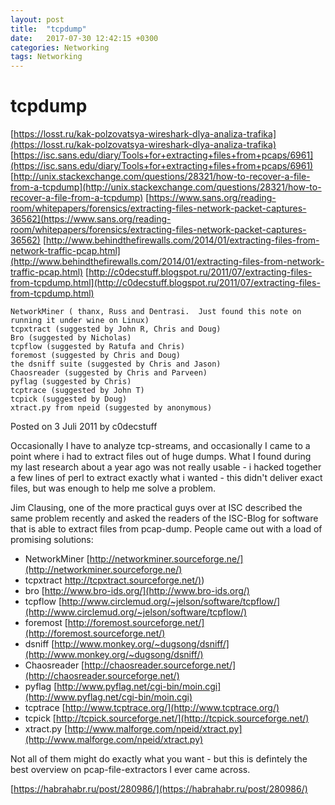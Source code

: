 ```yaml
---
layout: post
title:  "tcpdump"
date:   2017-07-30 12:42:15 +0300
categories: Networking
tags: Networking
---
```


# tcpdump
[https://losst.ru/kak-polzovatsya-wireshark-dlya-analiza-trafika](https://losst.ru/kak-polzovatsya-wireshark-dlya-analiza-trafika)
[https://isc.sans.edu/diary/Tools+for+extracting+files+from+pcaps/6961](https://isc.sans.edu/diary/Tools+for+extracting+files+from+pcaps/6961)
[http://unix.stackexchange.com/questions/28321/how-to-recover-a-file-from-a-tcpdump](http://unix.stackexchange.com/questions/28321/how-to-recover-a-file-from-a-tcpdump)
[https://www.sans.org/reading-room/whitepapers/forensics/extracting-files-network-packet-captures-36562](https://www.sans.org/reading-room/whitepapers/forensics/extracting-files-network-packet-captures-36562)
[http://www.behindthefirewalls.com/2014/01/extracting-files-from-network-traffic-pcap.html](http://www.behindthefirewalls.com/2014/01/extracting-files-from-network-traffic-pcap.html)
[http://c0decstuff.blogspot.ru/2011/07/extracting-files-from-tcpdump.html](http://c0decstuff.blogspot.ru/2011/07/extracting-files-from-tcpdump.html)

    NetworkMiner ( thanx, Russ and Dentrasi.  Just found this note on running it under wine on Linux)
    tcpxtract (suggested by John R, Chris and Doug)
    Bro (suggested by Nicholas)
    tcpflow (suggested by Ratufa and Chris)
    foremost (suggested by Chris and Doug)
    the dsniff suite (suggested by Chris and Jason)
    Chaosreader (suggested by Chris and Parveen)
    pyflag (suggested by Chris)
    tcptrace (suggested by John T)
    tcpick (suggested by Doug)
    xtract.py from npeid (suggested by anonymous)



 Posted on 3 Juli 2011 by c0decstuff

Occasionally I have to analyze tcp-streams, and occasionally I came to a point where i had to extract files out of huge dumps. What I found during my last research about a year ago was not really usable - i hacked together a few lines of perl to extract exactly what i wanted - this didn't deliver exact files, but was enough to help me solve a problem.

Jim Clausing, one of the more practical guys over at ISC described the same problem recently and asked the readers of the ISC-Blog for software that is able to extract files from pcap-dump. People came out with a load of promising solutions:

* NetworkMiner [http://networkminer.sourceforge.ne/](http://networkminer.sourceforge.ne/)
* tcpxtract [http://tcpxtract.sourceforge.net/)](http://tcpxtract.sourceforge.net/))
* bro [http://www.bro-ids.org/](http://www.bro-ids.org/)
* tcpflow [http://www.circlemud.org/~jelson/software/tcpflow/](http://www.circlemud.org/~jelson/software/tcpflow/)
* foremost [http://foremost.sourceforge.net/](http://foremost.sourceforge.net/)
* dsniff [http://www.monkey.org/~dugsong/dsniff/](http://www.monkey.org/~dugsong/dsniff/)
* Chaosreader [http://chaosreader.sourceforge.net/](http://chaosreader.sourceforge.net/)
* pyflag [http://www.pyflag.net/cgi-bin/moin.cgi](http://www.pyflag.net/cgi-bin/moin.cgi)
* tcptrace [http://www.tcptrace.org/](http://www.tcptrace.org/)
* tcpick [http://tcpick.sourceforge.net/](http://tcpick.sourceforge.net/)
* xtract.py [http://www.malforge.com/npeid/xtract.py](http://www.malforge.com/npeid/xtract.py)

Not all of them might do exactly what you want - but this is defintely the best overview on pcap-file-extractors I ever came across.


[https://habrahabr.ru/post/280986/](https://habrahabr.ru/post/280986/)
